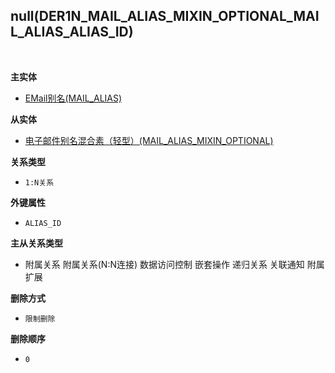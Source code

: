 ## null(DER1N_MAIL_ALIAS_MIXIN_OPTIONAL_MAIL_ALIAS_ALIAS_ID) <!-- {docsify-ignore-all} -->



<br>
<p class="panel-title"><b>主实体</b></p>

* [EMail别名(MAIL_ALIAS)](module/mail/mail_alias)

<p class="panel-title"><b>从实体</b></p>

* [电子邮件别名混合素（轻型）(MAIL_ALIAS_MIXIN_OPTIONAL)](module/mail/mail_alias_mixin_optional)

<p class="panel-title"><b>关系类型</b></p>

* `1:N关系`

<p class="panel-title"><b>外键属性</b></p>

* `ALIAS_ID`

<p class="panel-title"><b>主从关系类型</b></p>

* <i class="fa fa-square"/></i> 附属关系 <i class="fa fa-square"/></i> 附属关系(N:N连接) <i class="fa fa-square"/></i> 数据访问控制 <i class="fa fa-square"/></i> 嵌套操作 <i class="fa fa-square"/></i> 递归关系 <i class="fa fa-square"/></i> 关联通知 <i class="fa fa-square"/></i> 附属扩展

<p class="panel-title"><b>删除方式</b></p>

* `限制删除`

<p class="panel-title"><b>删除顺序</b></p>

* `0`
